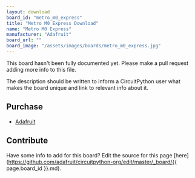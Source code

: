 ```yaml
---
layout: download
board_id: "metro_m0_express"
title: "Metro M0 Express Download"
name: "Metro M0 Express"
manufacturer: "Adafruit"
board_url: ""
board_image: "/assets/images/boards/metro_m0_express.jpg"
---
```


This board hasn't been fully documented yet. Please make a pull request adding more info to this file.

The description should be written to inform a CircuitPython user what makes the board unique and link to relevant info about it.

## Purchase
* [Adafruit](https://www.adafruit.com/product/3505)

## Contribute

Have some info to add for this board? Edit the source for this page [here](https://github.com/adafruit/circuitpython-org/edit/master/_board/{{ page.board_id }}.md).
